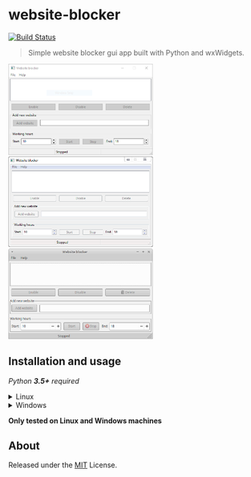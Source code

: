 # website-blocker
[![Build Status](https://travis-ci.org/alexcambose/website-blocker.svg?branch=master)](https://travis-ci.org/alexcambose/website-blocker)

> Simple website blocker gui app built with Python and wxWidgets.

<img src="ss/win10.png" width=288 /> <img src="ss/win7.png" width=288 /><img src="ss/linux-gtk.png" width=288 />

## Installation and usage

*Python **3.5+** required*
<details>
 <summary>Linux</summary>
  
```
pip3 install -r requirements.txt
```
For installing [wxPython](https://github.com/wxWidgets/Phoenix) there is **some additional setup needed**: [Official website](https://wxpython.org/pages/downloads/), Some other (better) [instructions](https://uwpce-pythoncert.github.io/Py300/notes/Installing_wxPython.html#linux)
### Running
You will need to run the script as *superuser* so that the script will be able to edit `/etc/hosts` file.
##### Method 1
```
cd website-blocker && ./run.sh
```
##### Method 2
```
cd website-bocker && sudo python3 index.py
```
</details>

<details>
  <summary>Windows</summary>

```
pip install -r requirements.txt
```
### Running
You will need to run the script as `administrator`.

Right click `website-blocker/winbuild/Website blocker.exe` and then select `run as administrator`.
</details>


**Only tested on Linux and Windows machines**
## About
Released under the [MIT](./LICENSE) License.
